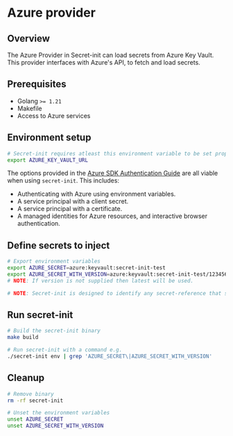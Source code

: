 # Azure provider

## Overview

The Azure Provider in Secret-init can load secrets from Azure Key Vault. This provider interfaces with Azure's API, to fetch and load secrets.

## Prerequisites

- Golang `>= 1.21`
- Makefile
- Access to Azure services

## Environment setup

```bash
# Secret-init requires atleast this environment variable to be set properly
export AZURE_KEY_VAULT_URL
```

The options provided in the [Azure SDK Authentication Guide](https://learn.microsoft.com/en-us/azure/developer/go/azure-sdk-authentication?tabs=bash#2-authenticate-with-azure) are all viable when using `secret-init`.
This includes:

- Authenticating with Azure using environment variables.
- A service principal with a client secret.
- A service principal with a certificate.
- A managed identities for Azure resources, and interactive browser authentication.

## Define secrets to inject

```bash
# Export environment variables
export AZURE_SECRET=azure:keyvault:secret-init-test
export AZURE_SECRET_WITH_VERSION=azure:keyvault:secret-init-test/1234567f0c4848958aeee4e3e8eabb9e
# NOTE: If version is not supplied then latest will be used.

# NOTE: Secret-init is designed to identify any secret-reference that starts with "azure:keyvault"
```

## Run secret-init

```bash
# Build the secret-init binary
make build

# Run secret-init with a command e.g.
./secret-init env | grep 'AZURE_SECRET\|AZURE_SECRET_WITH_VERSION'
```

## Cleanup

```bash
# Remove binary
rm -rf secret-init

# Unset the environment variables
unset AZURE_SECRET
unset AZURE_SECRET_WITH_VERSION
```
